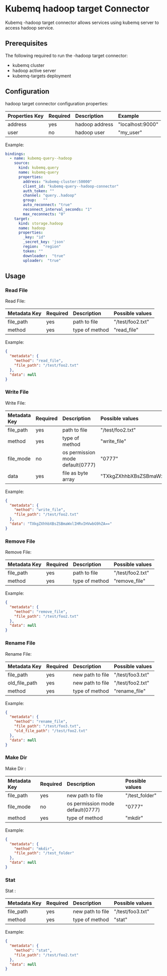 # Kubemq hadoop target Connector

Kubemq -hadoop target connector allows services using kubemq server to access hadoop service.

## Prerequisites
The following required to run the -hadoop target connector:

- kubemq cluster
- hadoop active server
- kubemq-targets deployment

## Configuration

hadoop target connector configuration properties:

| Properties Key | Required | Description                                | Example                     |
|:---------------|:---------|:-------------------------------------------|:----------------------------|
| address        | yes      | hadoop address                             |  "localhost:9000"         |
| user           | no       | hadoop user                                |  "my_user"   |


Example:

```yaml
bindings:
  - name: kubemq-query--hadoop
    source:
      kind: kubemq.query
      name: kubemq-query
      properties:
        address: "kubemq-cluster:50000"
        client_id: "kubemq-query--hadoop-connector"
        auth_token: ""
        channel: "query..hadoop"
        group:   ""
        auto_reconnect: "true"
        reconnect_interval_seconds: "1"
        max_reconnects: "0"
    target:
      kind: storage.hadoop
      name: hadoop
      properties:
        _key: "id"
        _secret_key: 'json'
        region:  "region"
        token: ""
        downloader:  "true"
        uploader:  "true"
```

## Usage

### Read File

Read File:

| Metadata Key      | Required | Description                             | Possible values                            |
|:------------------|:---------|:----------------------------------------|:-------------------------------------------|
| file_path         | yes      | path to file                            | "/test/foo2.txt"                     |
| method            | yes      | type of method                          | "read_file"                     |




Example:

```json
{
  "metadata": {
    "method": "read_file",
    "file_path": "/test/foo2.txt"
  },
  "data": null
}
```


### Write File

Write File:

| Metadata Key      | Required | Description                             | Possible values                            |
|:------------------|:---------|:----------------------------------------|:-------------------------------------------|
| file_path         | yes      | path to file                            | "/test/foo2.txt"                     |
| method            | yes      | type of method                          | "write_file"                     |
| file_mode         | no       | os permission mode default(0777)        | "0777"                     |
| data              | yes      | file as byte array                      | "TXkgZXhhbXBsZSBmaWxlIHRvIHVwbG9hZA=="                     |




Example:

```json
{
  "metadata": {
    "method": "write_file",
    "file_path": "/test/foo2.txt"
  },
  "data": "TXkgZXhhbXBsZSBmaWxlIHRvIHVwbG9hZA=="
}
```

### Remove File

Remove File:

| Metadata Key      | Required | Description                             | Possible values                            |
|:------------------|:---------|:----------------------------------------|:-------------------------------------------|
| file_path         | yes      | path to file                            | "/test/foo2.txt"                     |
| method            | yes      | type of method                          | "remove_file"                     |




Example:

```json
{
  "metadata": {
    "method": "remove_file",
    "file_path": "/test/foo2.txt"
  },
  "data": null
}
```

### Rename File

Rename File:

| Metadata Key      | Required | Description                             | Possible values                            |
|:------------------|:---------|:----------------------------------------|:-------------------------------------------|
| file_path         | yes      | new path to file                        | "/test/foo3.txt"                     |
| old_file_path     | yes      | new path to file                        | "/test/foo2.txt"                     |
| method            | yes      | type of method                          | "rename_file"                     |




Example:

```json
{
  "metadata": {
    "method": "rename_file",
    "file_path": "/test/foo3.txt",
    "old_file_path": "/test/foo2.txt"
  },
  "data": null
}
```

### Make Dir

Make Dir :

| Metadata Key      | Required | Description                             | Possible values                            |
|:------------------|:---------|:----------------------------------------|:-------------------------------------------|
| file_path         | yes      | new path to file                        | "/test_folder"                     |
| file_mode         | no       | os permission mode default(0777)        | "0777"                     |
| method            | yes      | type of method                          | "mkdir"                     |




Example:

```json
{
  "metadata": {
    "method": "mkdir",
    "file_path": "/test_folder"
  },
  "data": null
}
```

### Stat

Stat :

| Metadata Key      | Required | Description                             | Possible values                            |
|:------------------|:---------|:----------------------------------------|:-------------------------------------------|
| file_path         | yes      | new path to file                        | "/test/foo3.txt"                     |
| method            | yes      | type of method                          | "stat"                     |




Example:

```json
{
  "metadata": {
    "method": "stat",
    "file_path": "/test/foo2.txt"
  },
  "data": null
}
```

